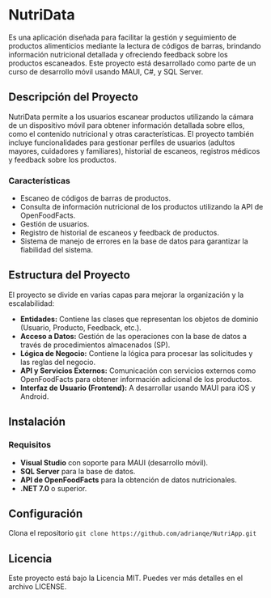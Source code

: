 # NutriData

Es una aplicación diseñada para facilitar la gestión y seguimiento de productos alimenticios mediante la lectura de códigos de barras, brindando información nutricional detallada y ofreciendo feedback sobre los productos escaneados. Este proyecto está desarrollado como parte de un curso de desarrollo móvil usando MAUI, C#, y SQL Server.

## Descripción del Proyecto
NutriData permite a los usuarios escanear productos utilizando la cámara de un dispositivo móvil para obtener información detallada sobre ellos, como el contenido nutricional y otras características. El proyecto también incluye funcionalidades para gestionar perfiles de usuarios (adultos mayores, cuidadores y familiares), historial de escaneos, registros médicos y feedback sobre los productos.

### Características
- Escaneo de códigos de barras de productos.
- Consulta de información nutricional de los productos utilizando la API de OpenFoodFacts.
- Gestión de usuarios.
- Registro de historial de escaneos y feedback de productos.
- Sistema de manejo de errores en la base de datos para garantizar la fiabilidad del sistema.

## Estructura del Proyecto
El proyecto se divide en varias capas para mejorar la organización y la escalabilidad:

- **Entidades:** Contiene las clases que representan los objetos de dominio (Usuario, Producto, Feedback, etc.).
- **Acceso a Datos:** Gestión de las operaciones con la base de datos a través de procedimientos almacenados (SP).
- **Lógica de Negocio:** Contiene la lógica para procesar las solicitudes y las reglas del negocio.
- **API y Servicios Externos:** Comunicación con servicios externos como OpenFoodFacts para obtener información adicional de los productos.
- **Interfaz de Usuario (Frontend):** A desarrollar usando MAUI para iOS y Android.

## Instalación
### Requisitos
- **Visual Studio** con soporte para MAUI (desarrollo móvil).
- **SQL Server** para la base de datos.
- **API de OpenFoodFacts** para la obtención de datos nutricionales.
- **.NET 7.0** o superior.
## Configuración
Clona el repositorio
`git clone https://github.com/adrianqe/NutriApp.git`
## Licencia
Este proyecto está bajo la Licencia MIT. Puedes ver más detalles en el archivo LICENSE.
